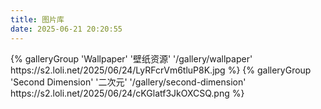 ```yaml
---
title: 图片库
date: 2025-06-21 20:20:55
---
```


<div class="gallery-group-main">
{% galleryGroup 'Wallpaper' '壁纸资源' '/gallery/wallpaper' https://s2.loli.net/2025/06/24/LyRFcrVm6tluP8K.jpg %}
{% galleryGroup 'Second Dimension' '二次元' '/gallery/second-dimension' https://s2.loli.net/2025/06/24/cKGlatf3JkOXCSQ.png %}
</div>
